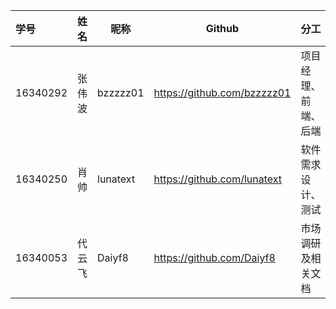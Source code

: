 |  学号   |  姓名  |  昵称  |Github                     |分工               |
|:--------|-------|-------|---------------------------|-------------------|
|16340292|张伟波|bzzzzz01|https://github.com/bzzzzz01|项目经理、前端、后端|
|16340250|肖帅|lunatext|https://github.com/lunatext|软件需求设计、测试|
|16340053|代云飞|Daiyf8  |https://github.com/Daiyf8  |市场调研及相关文档|
